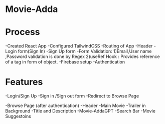 # Movie-Adda

# Process

-Created React App
-Configured TailwindCSS
-Routing of App
-Header
-Login form(Sign In)
-Sign Up form
-Form Validation:
1)Email,User name ,Password validation is done by Regex
2)useRef Hook : Provides reference of a tag in form of object.
-Firebase setup
-Authentication

# Features

-Login/Sign Up
-Sign in /Sign out form
-Redirect to Browse Page

-Browse Page (after authentication)
-Header
-Main Movie
-Trailer in Background
-Title and Description
-Movie-AddaGPT
-Search Bar
-Movie Suggestoins
